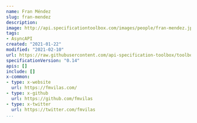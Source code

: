 ```yaml
---
name: Fran Méndez
slug: fran-mendez
description:
image: http://api.specificationtoolbox.com/images/people/fran-mendez.jpg
tags:
- AsyncAPI
created: "2021-01-22"
modified: "2021-02-10"
url: https://raw.githubusercontent.com/api-specification-toolbox/toolbox/main/_people/fran-mendez.md
specificationVersion: "0.14"
apis: []
include: []
x-common:
- type: x-website
  url: https://fmvilas.com/
- type: x-github
  url: https://github.com/fmvilas
- type: x-twitter
  url: https://twitter.com/fmvilas  
...
```

